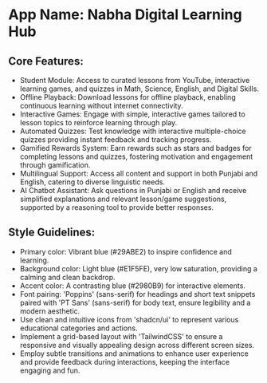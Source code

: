 # **App Name**: Nabha Digital Learning Hub

## Core Features:

- Student Module: Access to curated lessons from YouTube, interactive learning games, and quizzes in Math, Science, English, and Digital Skills.
- Offline Playback: Download lessons for offline playback, enabling continuous learning without internet connectivity.
- Interactive Games: Engage with simple, interactive games tailored to lesson topics to reinforce learning through play.
- Automated Quizzes: Test knowledge with interactive multiple-choice quizzes providing instant feedback and tracking progress.
- Gamified Rewards System: Earn rewards such as stars and badges for completing lessons and quizzes, fostering motivation and engagement through gamification.
- Multilingual Support: Access all content and support in both Punjabi and English, catering to diverse linguistic needs.
- AI Chatbot Assistant: Ask questions in Punjabi or English and receive simplified explanations and relevant lesson/game suggestions, supported by a reasoning tool to provide better responses.

## Style Guidelines:

- Primary color: Vibrant blue (#29ABE2) to inspire confidence and learning.
- Background color: Light blue (#E1F5FE), very low saturation, providing a calming and clean backdrop.
- Accent color: A contrasting blue (#2980B9) for interactive elements.
- Font pairing: 'Poppins' (sans-serif) for headings and short text snippets paired with 'PT Sans' (sans-serif) for body text, ensure legibility and a modern aesthetic.
- Use clean and intuitive icons from 'shadcn/ui' to represent various educational categories and actions.
- Implement a grid-based layout with 'TailwindCSS' to ensure a responsive and visually appealing design across different screen sizes.
- Employ subtle transitions and animations to enhance user experience and provide feedback during interactions, keeping the interface engaging and fun.